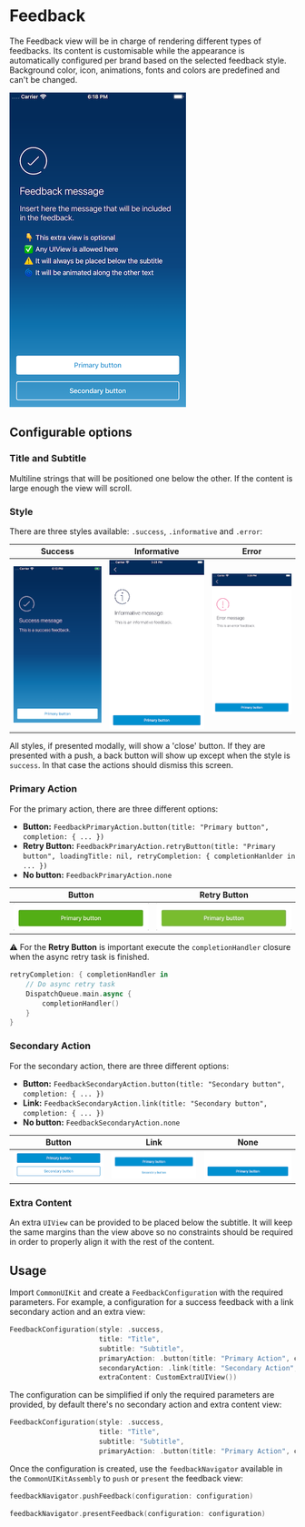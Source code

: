 #  Feedback

The Feedback view will be in charge of rendering different types of feedbacks. Its content is customisable while the appearance is automatically configured per brand based on the selected feedback style. Background color, icon, animations, fonts and colors are predefined and can't be changed.

![custom](./docs/images/sample.png)


## Configurable options

### Title and Subtitle

Multiline strings that will be positioned one below the other. If the content is large enough the view will scroll.

### Style

There are three styles available: `.success`, `.informative` and `.error`:

| Success     | Informative     | Error     |
|-------------|-----------------|-----------|
| ![custom](./docs/images/success.png) | ![custom](./docs/images/informative.png) | ![custom](./docs/images/error.png) |

All styles, if presented modally, will show a 'close' button. If they are presented with a push, a back button will show up except when the style is `success`. In that case the actions should dismiss this screen.

### Primary Action

For the primary action, there are three different options: 

- **Button:** `FeedbackPrimaryAction.button(title: "Primary button", completion: { ... })`
- **Retry Button:** `FeedbackPrimaryAction.retryButton(title: "Primary button", loadingTitle: nil, retryCompletion: { completionHanlder in ... })`
- **No button:** `FeedbackPrimaryAction.none`

| Button    | Retry Button     |
|-------------|-----------------|
| ![custom](./docs/images/primary-button.jpg) | ![custom](./docs/images/primary-retry.gif)  |

⚠️ For the **Retry Button** is important execute the `completionHandler` closure when the async retry task is finished.
```swift
retryCompletion: { completionHandler in
    // Do async retry task
    DispatchQueue.main.async {
        completionHandler()
    }
}
```

### Secondary Action

For the secondary action, there are three different options: 

- **Button:** `FeedbackSecondaryAction.button(title: "Secondary button", completion: { ... })`
- **Link:** `FeedbackSecondaryAction.link(title: "Secondary button", completion: { ... })`
- **No button:** `FeedbackSecondaryAction.none`

| Button    | Link     | None |
|-------------|-----------------|-----------|
| ![custom](./docs/images/secondary-button.png) | ![custom](./docs/images/secondary-link.png)  | ![custom](./docs/images/secondary-none.png) |

### Extra Content

An extra `UIView` can be provided to be placed below the subtitle. It will keep the same margins than the view above so no constraints should be required in order to properly align it with the rest of the content.

## Usage

Import `CommonUIKit` and create a `FeedbackConfiguration` with the required parameters. For example, a configuration for a success feedback with a link secondary action and an extra view:

```swift
FeedbackConfiguration(style: .success,
                      title: "Title",
                      subtitle: "Subtitle",
                      primaryAction: .button(title: "Primary Action", completion:{ ... }),
                      secondaryAction: .link(title: "Secondary Action", completion:{ ... }),
                      extraContent: CustomExtraUIView())
```

The configuration can be simplified if only the required parameters are provided, by default there's no secondary action and extra content view:

```swift
FeedbackConfiguration(style: .success,
                      title: "Title",
                      subtitle: "Subtitle",
                      primaryAction: .button(title: "Primary Action", completion:{ ... }))
```

Once the configuration is created, use the `feedbackNavigator` available in the `CommonUIKitAssembly` to `push` or `present` the feedback view:

```swift
feedbackNavigator.pushFeedback(configuration: configuration)
```

```swift
feedbackNavigator.presentFeedback(configuration: configuration)
```




